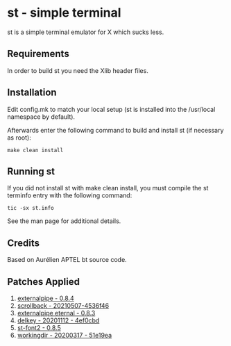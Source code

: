 st - simple terminal
====================
st is a simple terminal emulator for X which sucks less.


Requirements
------------
In order to build st you need the Xlib header files.


Installation
------------
Edit config.mk to match your local setup (st is installed into
the /usr/local namespace by default).

Afterwards enter the following command to build and install st (if
necessary as root):

    make clean install


Running st
----------
If you did not install st with make clean install, you must compile
the st terminfo entry with the following command:

    tic -sx st.info

See the man page for additional details.

Credits
-------
Based on Aurélien APTEL <aurelien dot aptel at gmail dot com> bt source code.

Patches Applied
---------------
1. [externalpipe - 0.8.4](https://st.suckless.org/patches/externalpipe/)
2. [scrollback - 20210507-4536f46](https://st.suckless.org/patches/scrollback/)
3. [externalpipe eternal - 0.8.3](https://st.suckless.org/patches/externalpipe/)
4. [delkey - 20201112 - 4ef0cbd](https://st.suckless.org/patches/delkey/)
5. [st-font2 - 0.8.5](https://st.suckless.org/patches/font2/)
6. [workingdir - 20200317 - 51e19ea](https://st.suckless.org/patches/workingdir/)
